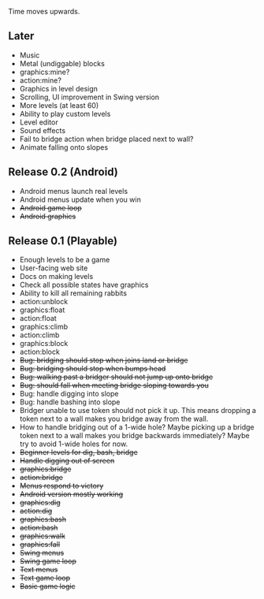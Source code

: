 Time moves upwards.

Later
-----

- Music
- Metal (undiggable) blocks
- graphics:mine?
- action:mine?
- Graphics in level design
- Scrolling, UI improvement in Swing version
- More levels (at least 60)
- Ability to play custom levels
- Level editor
- Sound effects
- Fail to bridge action when bridge placed next to wall?
- Animate falling onto slopes

Release 0.2 (Android)
---------------------

- Android menus launch real levels
- Android menus update when you win
- ~~Android game loop~~
- ~~Android graphics~~

Release 0.1 (Playable)
----------------------

- Enough levels to be a game
- User-facing web site
- Docs on making levels
- Check all possible states have graphics
- Ability to kill all remaining rabbits
- action:unblock
- graphics:float
- action:float
- graphics:climb
- action:climb
- graphics:block
- action:block
- ~~Bug: bridging should stop when joins land or bridge~~
- ~~Bug: bridging should stop when bumps head~~
- ~~Bug: walking past a bridger should not jump up onto bridge~~
- ~~Bug: should fall when meeting bridge sloping towards you~~
- Bug: handle digging into slope
- Bug: handle bashing into slope
- Bridger unable to use token should not pick it up.  This means dropping a
  token next to a wall makes you bridge away from the wall.
- How to handle bridging out of a 1-wide hole?  Maybe picking up a bridge
  token next to a wall makes you bridge backwards immediately?  Maybe try
  to avoid 1-wide holes for now.
- ~~Beginner levels for dig, bash, bridge~~
- ~~Handle digging out of screen~~
- ~~graphics:bridge~~
- ~~action:bridge~~
- ~~Menus respond to victory~~
- ~~Android version mostly working~~
- ~~graphics:dig~~
- ~~action:dig~~
- ~~graphics:bash~~
- ~~action:bash~~
- ~~graphics:walk~~
- ~~graphics:fall~~
- ~~Swing menus~~
- ~~Swing game loop~~
- ~~Text menus~~
- ~~Text game loop~~
- ~~Basic game logic~~

